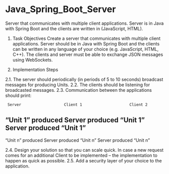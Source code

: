 # Java_Spring_Boot_Server
Server that communicates with multiple client applications. Server is in Java with Spring Boot and the clients are written in (JavaScript, HTML).

1.	Task Objectives
Create a server that communicates with multiple client applications. Server should be in Java with Spring Boot and the clients can be written in any language of your choice (e.g. JavaScript, HTML, C++). The clients and server must be able to exchange JSON messages using WebSockets.

2.	Implementation Steps

2.1.	The server should periodically (in periods of 5 to 10 seconds) broadcast messages for producing Units.
2.2.	The clients should be listening for broadcasted messages.
2.3.	Communication between the applications should print:

     Server	                  Client 1	                   Client 2
“Unit 1” produced      Server produced “Unit 1”	     Server produced “Unit 1”
-------------------------------------------------------------------------------
“Unit n” produced      Server produced “Unit n”	     Server produced “Unit n”

2.4. Design your solution so that you can scale quick. In case a new request comes for an additional Client to be implemented – the implementation to happen as quick as possible.
2.5. Add a security layer of your choice to the application.

